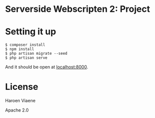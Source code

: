 # Serverside Webscripten 2: Project

# Setting it up

```
$ composer install
$ npm install
$ php artisan migrate --seed
$ php artisan serve
```

And it should be open at [localhost:8000](http://localhost:8000).

# License

Haroen Viaene

Apache 2.0

